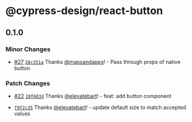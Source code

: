 # @cypress-design/react-button

## 0.1.0

### Minor Changes

- [#27](https://github.com/cypress-io/cypress-design/pull/27) [`26c351a`](https://github.com/cypress-io/cypress-design/commit/26c351ae8039c977e8765b1db19558dcf7df7c84) Thanks [@mapsandapps](https://github.com/mapsandapps)! - Pass through props of native button

### Patch Changes

- [#22](https://github.com/cypress-io/cypress-design/pull/22) [`10f603d`](https://github.com/cypress-io/cypress-design/commit/10f603db8e808cf3304c2b136115f5677c46a3d6) Thanks [@elevatebart](https://github.com/elevatebart)! - feat: add button component

* [`f9f2c35`](https://github.com/cypress-io/cypress-design/commit/f9f2c3538e14fb95e230ff70c39b31e41d5549ad) Thanks [@elevatebart](https://github.com/elevatebart)! - update default size to match accepted values

